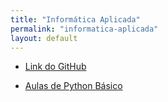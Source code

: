 ```yaml
---
title: "Informática Aplicada"
permalink: "informatica-aplicada"
layout: default
---
```


- <a href="https://github.com/UniRobotica/Cursos/tree/main/Informatica_Aplicada" target="_blank">Link do GitHub</a>

- [Aulas de Python Básico](python-basico/python-basico.md)
